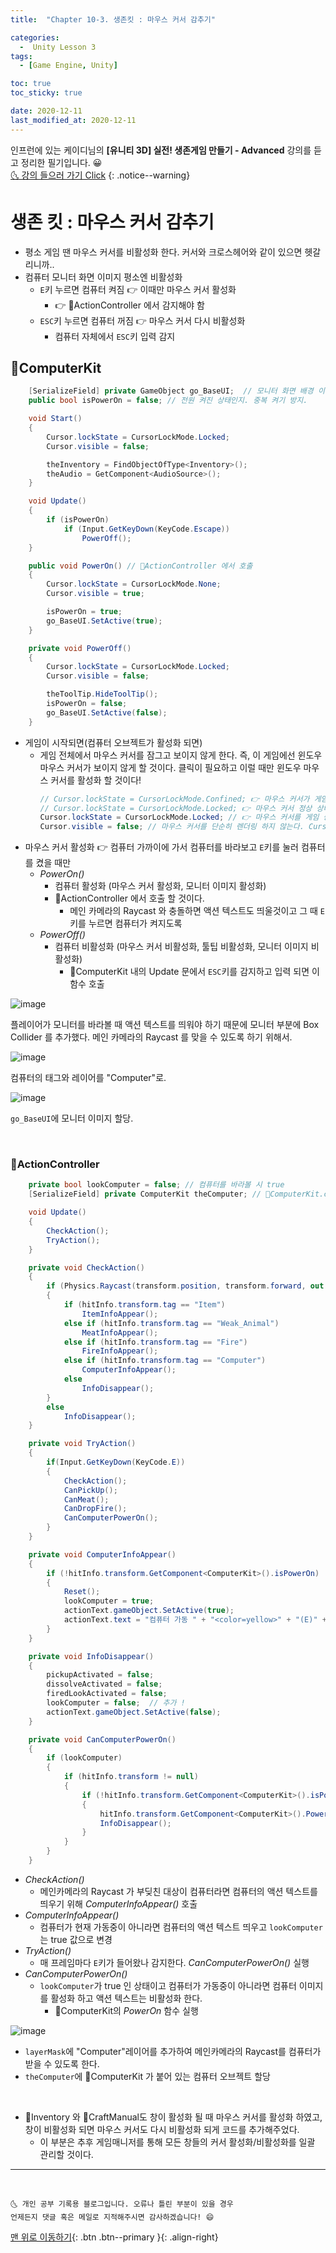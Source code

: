 ```yaml
---
title:  "Chapter 10-3. 생존킷 : 마우스 커서 감추기" 

categories:
  -  Unity Lesson 3 
tags:
  - [Game Engine, Unity]

toc: true
toc_sticky: true

date: 2020-12-11
last_modified_at: 2020-12-11
---
```


인프런에 있는 케이디님의 **[유니티 3D] 실전! 생존게임 만들기 - Advanced** 강의를 듣고 정리한 필기입니다. 😀  
[🌜 강의 들으러 가기 Click](https://www.inflearn.com/course/unity-2#)
{: .notice--warning}


# 생존 킷 : 마우스 커서 감추기

- 평소 게임 땐 마우스 커서를 비활성화 한다. 커서와 크로스헤어와 같이 있으면 헷갈리니까..
- 컴퓨터 모니터 화면 이미지 평소엔 비활성화
  - `E`키 누르면 컴퓨터 켜짐 👉 이때만 마우스 커서 활성화
    - 👉 📜ActionController 에서 감지해야 함
  - `ESC`키 누르면 컴퓨터 꺼짐 👉 마우스 커서 다시 비활성화
    - 컴퓨터 자체에서 `ESC`키 입력 감지


## 📜ComputerKit

```c#
    [SerializeField] private GameObject go_BaseUI;  // 모니터 화면 배경 이미지UI
    public bool isPowerOn = false; // 전원 켜진 상태인지. 중복 켜기 방지.

    void Start()
    {
        Cursor.lockState = CursorLockMode.Locked; 
        Cursor.visible = false; 

        theInventory = FindObjectOfType<Inventory>();
        theAudio = GetComponent<AudioSource>();
    }

    void Update()
    {
        if (isPowerOn)
            if (Input.GetKeyDown(KeyCode.Escape))
                PowerOff();
    }

    public void PowerOn() // 📜ActionController 에서 호출
    {
        Cursor.lockState = CursorLockMode.None;
        Cursor.visible = true; 

        isPowerOn = true;
        go_BaseUI.SetActive(true);
    }

    private void PowerOff()
    {
        Cursor.lockState = CursorLockMode.Locked;
        Cursor.visible = false;

        theToolTip.HideToolTip();
        isPowerOn = false;
        go_BaseUI.SetActive(false);
    }
```

- 게임이 시작되면(컴퓨터 오브젝트가 활성화 되면)
  - 게임 전체에서 마우스 커서를 잠그고 보이지 않게 한다. 즉, 이 게임에선 윈도우 마우스 커서가 보이지 않게 할 것이다. 클릭이 필요하고 이럴 때만 윈도우 마우스 커서를 활성화 할 것이다! 
    ```c#
    // Cursor.lockState = CursorLockMode.Confined; 👉 마우스 커서가 게임의 창 밖으로 이탈되지 않도록 함.
    // Cursor.lockState = CursorLockMode.Locked; 👉 마우스 커서 정상 상태. 게임 중에 마우스 커서가 보임.
    Cursor.lockState = CursorLockMode.Locked; // 👉 마우스 커서를 게임 중앙 좌표에 고정시키고 잠궈버린다. 렌더링도 하지 않게 한다.
    Cursor.visible = false; // 마우스 커서를 단순히 렌더링 하지 않는다. CursorLockMode.Locked 에서도 렌더링 안하게 해주지만  보통 같이 쓴다고 한다.
    ```
- 마우스 커서 활성화 👉 컴퓨터 가까이에 가서 컴퓨터를 바라보고 `E`키를 눌러 컴퓨터를 켰을 때만
  - *PowerOn()*
    - 컴퓨터 활성화 (마우스 커서 활성화, 모니터 이미지 활성화)
    - 📜ActionController 에서 호출 할 것이다.
      - 메인 카메라의 Raycast 와 충돌하면 액션 텍스트도 띄울것이고 그 때 `E`키를 누르면 컴퓨터가 켜지도록
  - *PowerOff()*
    - 컴퓨터 비활성화 (마우스 커서 비활성화, 툴팁 비활성화, 모니터 이미지 비활성화)
      - 📜ComputerKit 내의 Update 문에서 `ESC`키를 감지하고 입력 되면 이 함수 호출


![image](https://user-images.githubusercontent.com/42318591/101862033-cf1f0200-3bb4-11eb-96c9-c4f061226f51.png)

플레이어가 모니터를 바라볼 때 액션 텍스트를 띄워야 하기 때문에 모니터 부분에 Box Collider 를 추가했다. 메인 카메라의 Raycast 를 맞을 수 있도록 하기 위해서.

![image](https://user-images.githubusercontent.com/42318591/101861618-cda10a00-3bb3-11eb-83fa-2c687bf0a738.png)

컴퓨터의 태그와 레이어를 "Computer"로.

![image](https://user-images.githubusercontent.com/42318591/101861759-338d9180-3bb4-11eb-9df3-6b3efc05f7ad.png)

`go_BaseUI`에 모니터 이미지 할당.

<br>

### 📜ActionController

```c#
    private bool lookComputer = false; // 컴퓨터를 바라볼 시 true
    [SerializeField] private ComputerKit theComputer; // 📜ComputerKit.cs

    void Update()
    {
        CheckAction();
        TryAction();
    }

    private void CheckAction()
    {
        if (Physics.Raycast(transform.position, transform.forward, out hitInfo, range, layerMask))
        {
            if (hitInfo.transform.tag == "Item")
                ItemInfoAppear();
            else if (hitInfo.transform.tag == "Weak_Animal")
                MeatInfoAppear();
            else if (hitInfo.transform.tag == "Fire")
                FireInfoAppear();
            else if (hitInfo.transform.tag == "Computer")
                ComputerInfoAppear();
            else
                InfoDisappear();
        }
        else
            InfoDisappear();
    }

    private void TryAction()
    {
        if(Input.GetKeyDown(KeyCode.E))
        {
            CheckAction();
            CanPickUp();
            CanMeat();
            CanDropFire();
            CanComputerPowerOn();
        }
    }

    private void ComputerInfoAppear()
    {
        if (!hitInfo.transform.GetComponent<ComputerKit>().isPowerOn)
        {
            Reset();
            lookComputer = true;
            actionText.gameObject.SetActive(true);
            actionText.text = "컴퓨터 가동 " + "<color=yellow>" + "(E)" + "</color>";
        }
    }

    private void InfoDisappear()
    {
        pickupActivated = false;
        dissolveActivated = false;
        firedLookActivated = false;
        lookComputer = false;  // 추가 !
        actionText.gameObject.SetActive(false);
    }

    private void CanComputerPowerOn()
    {
        if (lookComputer)
        {
            if (hitInfo.transform != null)
            {
                if (!hitInfo.transform.GetComponent<ComputerKit>().isPowerOn)
                {
                    hitInfo.transform.GetComponent<ComputerKit>().PowerOn();
                    InfoDisappear();
                }
            }
        }
    }
```

- *CheckAction()*
  - 메인카메라의 Raycast 가 부딪친 대상이 컴퓨터라면 컴퓨터의 액션 텍스트를 띄우기 위해 *ComputerInfoAppear()* 호출
- *ComputerInfoAppear()*
  - 컴퓨터가 현재 가동중이 아니라면 컴퓨터의 액션 텍스트 띄우고 `lookComputer`는 true 값으로 변경
- *TryAction()*
  - 매 프레임마다 `E`키가 들어왔나 감지한다. *CanComputerPowerOn()* 실행
- *CanComputerPowerOn()*
  - `lookComputer`가 true 인 상태이고 컴퓨터가 가동중이 아니라면 컴퓨터 이미지를 활성화 하고 액션 텍스트는 비활성화 한다.
    - 📜ComputerKit의 *PowerOn* 함수 실행

![image](https://user-images.githubusercontent.com/42318591/101861792-47d18e80-3bb4-11eb-88b8-5c72e0ff0669.png)

- `layerMask`에 "Computer"레이어를 추가하여 메인카메라의 Raycast를 컴퓨터가 받을 수 있도록 한다.
- `theComputer`에 📜ComputerKit 가 붙어 있는 컴퓨터 오브젝트 할당

<br>

- 📜Inventory 와 📜CraftManual도 창이 활성화 될 때 마우스 커서를 활성화 하였고, 창이 비활성화 되면 마우스 커서도 다시 비활성화 되게 코드를 추가해주었다.
  - 이 부분은 추후 게임매니저를 통해 모든 창들의 커서 활성화/비활성화를 일괄 관리할 것이다.


***
<br>

    🌜 개인 공부 기록용 블로그입니다. 오류나 틀린 부분이 있을 경우 
    언제든지 댓글 혹은 메일로 지적해주시면 감사하겠습니다! 😄

[맨 위로 이동하기](#){: .btn .btn--primary }{: .align-right}